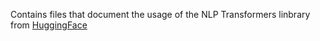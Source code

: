Contains files that document the usage of the NLP Transformers linbrary from [HuggingFace](https://huggingface.co/transformers/quicktour.html#quick-tour)
